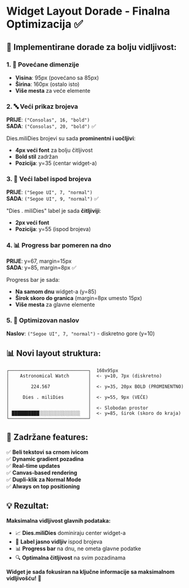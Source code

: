 # Widget Layout Dorade - Finalna Optimizacija ✅

## 🎯 Implementirane dorade za bolju vidljivost:

### 1. **📏 Povećane dimenzije**
- **Visina**: 95px (povećano sa 85px)
- **Širina**: 160px (ostalo isto)
- **Više mesta** za veće elemente

### 2. **🔤 Veći prikaz brojeva** 
**PRIJE**: `("Consolas", 16, "bold")`  
**SADA**: `("Consolas", 20, "bold")` ✅

Dies.miliDies brojevi su sada **prominentni i uočljivi**:
- **4px veći font** za bolju čitljivost
- **Bold stil** zadržan
- **Pozicija**: y=35 (centar widget-a)

### 3. **📝 Veći label ispod brojeva**
**PRIJE**: `("Segoe UI", 7, "normal")`  
**SADA**: `("Segoe UI", 9, "normal")` ✅

"Dies . miliDies" label je sada **čitljiviji**:
- **2px veći font** 
- **Pozicija**: y=55 (ispod brojeva)

### 4. **📊 Progress bar pomeren na dno**
**PRIJE**: y=67, margin=15px  
**SADA**: y=85, margin=8px ✅

Progress bar je sada:
- **Na samom dnu** widget-a (y=85)
- **Širok skoro do granica** (margin=8px umesto 15px)
- **Više mesta** za glavne elemente

### 5. **📐 Optimizovan naslov**
**Naslov**: `("Segoe UI", 7, "normal")` - diskretno gore (y=10)

## 📊 Novi layout struktura:

```
┌─────────────────────────────┐  160x95px
│    Astronomical Watch       │  <- y=10, 7px (diskretno)
│                             │
│        224.567              │  <- y=35, 20px BOLD (PROMINENTNO)
│                             │  
│     Dies . miliDies         │  <- y=55, 9px (VEĆE)
│                             │
│                             │  <- Slobodan prostor
│ ██████████░░░░░░░░░░░░░░░   │  <- y=85, širok (skoro do kraja)
└─────────────────────────────┘
```

## 🎨 Zadržane features:
✅ **Beli tekstovi sa crnom ivicom**  
✅ **Dynamic gradient pozadina**  
✅ **Real-time updates**  
✅ **Canvas-based rendering**  
✅ **Dupli-klik za Normal Mode**  
✅ **Always on top positioning**  

## 💡 Rezultat:
**Maksimalna vidljivost glavnih podataka:**
- 📈 **Dies.miliDies** dominiraju center widget-a
- 📝 **Label jasno vidljiv** ispod brojeva  
- 📊 **Progress bar** na dnu, ne ometa glavne podatke
- 🔍 **Optimalna čitljivost** na svim pozadinama

**Widget je sada fokusiran na ključne informacije sa maksimalnom vidljivošću!** 🚀